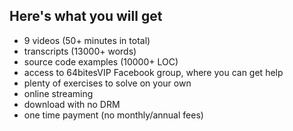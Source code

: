 ## Here's what you will get

- 9 videos (50+ minutes in total)
- transcripts (13000+ words)
- source code examples (10000+ LOC)
- access to 64bitesVIP Facebook group, where you can get help
- plenty of exercises to solve on your own
- online streaming
- download with no DRM
- one time payment (no monthly/annual fees)
